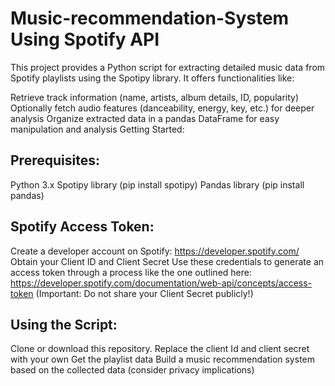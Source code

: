 # Music-recommendation-System Using Spotify API
This project provides a Python script for extracting detailed music data from Spotify playlists using the Spotipy library. It offers functionalities like:

Retrieve track information (name, artists, album details, ID, popularity)
Optionally fetch audio features (danceability, energy, key, etc.) for deeper analysis
Organize extracted data in a pandas DataFrame for easy manipulation and analysis
Getting Started:

## Prerequisites:

Python 3.x
Spotipy library (pip install spotipy)
Pandas library (pip install pandas)

## Spotify Access Token:

Create a developer account on Spotify: https://developer.spotify.com/
Obtain your Client ID and Client Secret
Use these credentials to generate an access token through a process like the one outlined here: https://developer.spotify.com/documentation/web-api/concepts/access-token (Important: Do not share your Client Secret publicly!)

## Using the Script:

Clone or download this repository.
Replace the client Id and client secret with your own
Get the playlist data
Build a music recommendation system based on the collected data (consider privacy implications)
